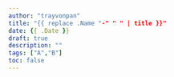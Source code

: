 ```yaml
---
author: "trayvonpan"
title: "{{ replace .Name "-" " " | title }}"
date: {{ .Date }}
draft: true
description: ""
tags: ["A","B"]
toc: false
---
```


